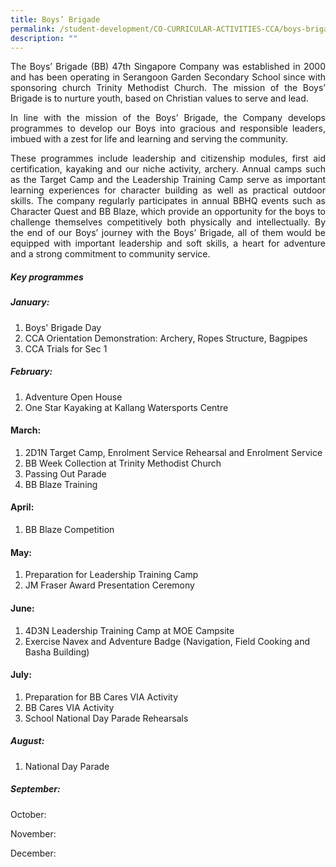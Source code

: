 ```yaml
---
title: Boys’ Brigade
permalink: /student-development/CO-CURRICULAR-ACTIVITIES-CCA/boys-brigade/
description: ""
---
```

<p style="text-align: justify;"> The Boys’ Brigade (BB) 47th Singapore Company was established in 2000 and has been operating in Serangoon Garden Secondary School since with sponsoring church Trinity Methodist Church. The mission of the Boys’ Brigade is to nurture youth, based on Christian values to serve and lead. </p>


<p style="text-align: justify;"> In line with the mission of the Boys’ Brigade, the Company develops programmes to develop our Boys into gracious and responsible leaders, imbued with a zest for life and learning and serving the community. </p>

<p style="text-align: justify;"> These programmes include leadership and citizenship modules, first aid certification, kayaking and our niche activity, archery. Annual camps such as the Target Camp and the Leadership Training Camp serve as important learning experiences for character building as well as practical outdoor skills. The company regularly participates in annual BBHQ events such as Character Quest and BB Blaze, which provide an opportunity for the boys to challenge themselves competitively both physically and intellectually. By the end of our Boys’ journey with the Boys’ Brigade, all of them would be equipped with important leadership and soft skills, a heart for adventure and a strong commitment to community service. </p>

##### **Key programmes**

##### January:

1. Boys' Brigade Day
2. CCA Orientation Demonstration: Archery, Ropes Structure, Bagpipes
3. CCA Trials for Sec 1


##### February:
1. Adventure Open House 
2. One Star Kayaking at Kallang Watersports Centre


#### March:

1. 2D1N Target Camp, Enrolment Service Rehearsal and Enrolment Service 
2. BB Week Collection at Trinity Methodist Church 
3. Passing Out Parade 
4. BB Blaze Training



#### April:

1. BB Blaze Competition



#### May:

1. Preparation for Leadership Training Camp 
2. JM Fraser Award Presentation Ceremony


#### June:

1. 4D3N Leadership Training Camp at MOE Campsite 
2. Exercise Navex and Adventure Badge (Navigation, Field Cooking and Basha Building)


#### July:

1. Preparation for BB Cares VIA Activity 
2. BB Cares VIA Activity 
3. School National Day Parade Rehearsals


##### August:
1. National Day Parade


##### September:




October:

November:

December: